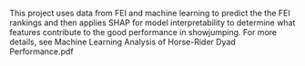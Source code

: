 This project uses data from FEI and machine learning to predict the the FEI rankings and then applies SHAP for model interpretability to determine what features contribute to the good performance in showjumping. For more details, see Machine Learning Analysis of Horse-Rider Dyad Performance.pdf  
